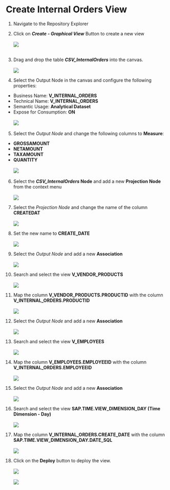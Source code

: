  # Create Internal Orders View

1. Navigate to the Repository Explorer
2. Click on <b><i>Create - Graphical View</i></b> Button to create a new view
  <br><br>![](../images/internal_orders_view_00.png)<br><br>
3. Drag and drop the table **_CSV_InternalOrders_** into the canvas.
  <br><br>![](../images/internal_orders_view_01.png)

4. Select the Output Node in the canvas and configure the following properties:
  - Business Name: <b>V_INTERNAL_ORDERS</b>
  - Technical Name: <b>V_INTERNAL_ORDERS</b>
  - Semantic Usage: <b>Analytical Dataset</b>
  - Expose for Consumption: <b>ON</b>
  <br><br>![](../images/internal_orders_view_02.png)
5. Select the *Output Node* and change the following columns to **Measure**:
  - **GROSSAMOUNT**
  - **NETAMOUNT**
  - **TAXAMOUNT**
  - **QUANTITY**
  <br><br>![](../images/internal_orders_view_03.png)

6. Select the **_CSV_InternalOrders_ Node** and add a new **Projection Node** from the context menu
  <br><br>![](../images/internal_orders_view_04.png)


7. Select the _Projection Node_ and change the name of the column **CREATEDAT** 
  <br><br>![](../images/internal_orders_view_05.png)
  
8. Set the new name to **CREATE_DATE**
  <br><br>![](../images/internal_orders_view_06.png)
  
9. Select the _Output Node_ and add a new **Association**
 <br><br>![](../images/internal_orders_association_01.png)

10. Search and select the view **V_VENDOR_PRODUCTS**
 <br><br>![](../images/internal_orders_association_02.png)

11. Map the column **V_VENDOR_PRODUCTS.PRODUCTID** with the column **V_INTERNAL_ORDERS.PRODUCTID**
 <br><br>![](../images/internal_orders_association_03.png)

12. Select the _Output Node_ and add a new **Association**
 <br><br>![](../images/internal_orders_association_04.png)

13. Search and select the view **V_EMPLOYEES**
 <br><br>![](../images/internal_orders_association_05.png)

14. Map the column **V_EMPLOYEES.EMPLOYEEID** with the column **V_INTERNAL_ORDERS.EMPLOYEEID**
 <br><br>![](../images/internal_orders_association_06.png)

15. Select the _Output Node_ and add a new **Association**
 <br><br>![](../images/internal_orders_association_07.png)

16. Search and select the view **SAP.TIME.VIEW_DIMENSION_DAY (Time Dimension - Day)**
 <br><br>![](../images/internal_orders_association_08.png)

17. Map the column **V_INTERNAL_ORDERS.CREATE_DATE** with the column **SAP.TIME.VIEW_DIMENSION_DAY.DATE_SQL**
  <br><br>![](../images/internal_orders_association_09.png)

18. Click on the **Deploy** button to deploy the view.
  <br><br>![](../images/internal_orders_view_07.png)
  <br><br>![](../images/internal_orders_view_08.png)


  




  
